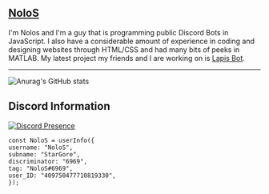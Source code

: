 ## <a href="https://lapisbot.xyz/" URL> NoloS </a>
I'm Nolos and I'm a guy that is programming public Discord Bots in JavaScript. I also have a considerable amount of experience in coding and designing websites through HTML/CSS and had many bits of peeks in MATLAB.
My latest project my friends and I are working on is <a href="https://top.gg/servers/967412084746883072" URL> Lapis Bot</a>.
_________________________________
![Anurag's GitHub stats](https://github-readme-stats.vercel.app/api?username=StarGore&show_icons=true&theme=tokyonight)
## Discord Information
[![Discord Presence](https://lanyard.cnrad.dev/api/409750477710819330)](https://discord.com/users/409750477710819330)

```
const NoloS = userInfo({
username: "NoloS",
subname: "StarGore",
discriminator: "6969",
tag: "NoloS#6969",
user_ID: "409750477710819330",
});
```
